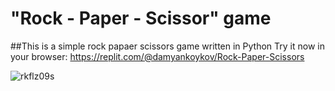# "Rock - Paper - Scissor" game
##This is a simple rock papaer scissors game written in Python
Try it now in your browser: https://replit.com/@damyankoykov/Rock-Paper-Scissors

![rkflz09s](https://github.com/DamyanKoykov/Rock-Paper-Scissors/assets/147879727/81ba422d-7db2-4222-a0de-44b4215f0bff)
